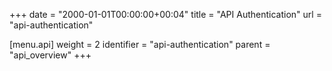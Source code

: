 +++
date = "2000-01-01T00:00:00+00:04"
title = "API Authentication"
url = "api-authentication"

[menu.api]
  weight = 2
  identifier = "api-authentication"
  parent = "api_overview"
+++
